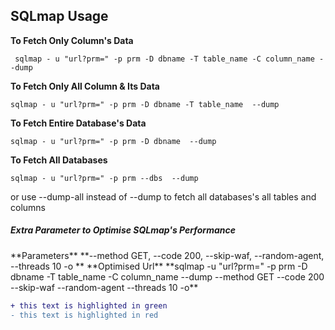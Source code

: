 						
<h2>SQLmap Usage</h2>

 **To Fetch Only Column's Data**                        
 ```
  sqlmap - u "url?prm=" -p prm -D dbname -T table_name -C column_name --dump
```
 **To Fetch Only All Column & Its Data**          
 ```
sqlmap - u "url?prm=" -p prm -D dbname -T table_name  --dump
```

 **To Fetch Entire Database's Data** 		     
 ```
sqlmap - u "url?prm=" -p prm -D dbname  --dump
```

 **To Fetch All Databases**
 ```
 sqlmap - u "url?prm=" -p prm --dbs  --dump
``` 
 or use --dump-all instead of --dump to fetch all databases's all tables and columns  


<h5>Extra Parameter to Optimise SQLmap's Performance</h5>
 **Parameters**      **--method GET,   --code 200, --skip-waf, --random-agent, --threads 10 -o **
 **Optimised Url**    **sqlmap -u "url?prm=" -p prm -D dbname -T table_name -C column_name --dump --method GET --code 200 --skip-waf --random-agent --threads 10 -o**

```diff
+ this text is highlighted in green
- this text is highlighted in red
```
